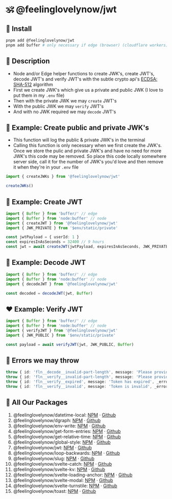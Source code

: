 # 🕉 @feelinglovelynow/jwt


## 💎 Install
```bash
pnpm add @feelinglovelynow/jwt
pnpm add buffer # only necessary if edge (browser) (cloudflare workers)
```


## 🙏 Description
* Node and/or Edge helper functions to create JWK's, create JWT's, decode JWT's and verify JWT's with the subtle crypto api's [ECDSA: SHA-512](https://developer.mozilla.org/en-US/docs/Web/API/SubtleCrypto/digest#syntax) algorithm
* First we create JWK's which give us a private and public JWK (I love to put them in my `.env` file)
* Then with the private JWK we may `create` JWT's
* With the public JWK we may `verify` JWT's
* And with no JWK required we may `decode` JWT's


## 💚 Example: Create public and private JWK's
* This function will log the public & private JWK's in the terminal
* Calling this function is only necessary when we first create the JWK's. Once we store the pulic and private JWK's and have no need for more JWK's this code may be removed. So place this code locally somewhere server side, call it for the number of JWK's you'd love and then remove it when they're in your `.env` file
```ts
import { createJWKs } from '@feelinglovelynow/jwt'

createJWKs()
```


## 💛 Example: Create JWT
```ts
import { Buffer } from 'buffer/' // edge
import { Buffer } from 'node:buffer' // node
import { createJWT } from '@feelinglovelynow/jwt'
import { JWK_PRIVATE } from '$env/static/private'

const jwtPayload = { userId: 1 }
const expiresInAsSeconds = 32400 // 9 hours
const jwt = await createJWT(jwtPayload, expiresInAsSeconds, JWK_PRIVATE, Buffer)
```


## 🧡 Example: Decode JWT
```ts
import { Buffer } from 'buffer/' // edge
import { Buffer } from 'node:buffer' // node
import { decodeJWT } from '@feelinglovelynow/jwt'

const decoded = decodeJWT(jwt, Buffer)
```


## ❤️ Example: Verify JWT
```ts
import { Buffer } from 'buffer/' // edge
import { Buffer } from 'node:buffer' // node
import { verifyJWT } from '@feelinglovelynow/jwt'
import { JWK_PUBLIC } from '$env/static/private'

const payload = await verifyJWT(jwt, JWK_PUBLIC, Buffer)
```


## 🌟 Errors we may throw
```ts
throw { id: 'fln__decode__invalid-part-length', message: 'Please provide a token with 3 parts', _errorData: { jwt } }
throw { id: 'fln__verify__invalid-part-length', message: 'Please provide a token with 3 parts', _errorData: { jwt } }
throw { id: 'fln__verify__expired', message: 'Token has expired', _errorData: { jwt } }
throw { id: 'fln__verify__invalid', message: 'Token is invalid', _errorData: { jwt } }
```


## 🎁 All Our Packages
1. @feelinglovelynow/datetime-local: [NPM](https://www.npmjs.com/package/@feelinglovelynow/datetime-local) ⋅ [Github](https://github.com/feelinglovelynow/datetime-local)
1. @feelinglovelynow/dgraph: [NPM](https://www.npmjs.com/package/@feelinglovelynow/dgraph) ⋅ [Github](https://github.com/feelinglovelynow/dgraph)
1. @feelinglovelynow/env-write: [NPM](https://www.npmjs.com/package/@feelinglovelynow/env-write) ⋅ [Github](https://github.com/feelinglovelynow/env-write)
1. @feelinglovelynow/get-form-entries: [NPM](https://www.npmjs.com/package/@feelinglovelynow/get-form-entries) ⋅ [Github](https://github.com/feelinglovelynow/get-form-entries)
1. @feelinglovelynow/get-relative-time: [NPM](https://www.npmjs.com/package/@feelinglovelynow/get-relative-time) ⋅ [Github](https://github.com/feelinglovelynow/get-relative-time)
1. @feelinglovelynow/global-style: [NPM](https://www.npmjs.com/package/@feelinglovelynow/global-style) ⋅ [Github](https://github.com/feelinglovelynow/global-style)
1. @feelinglovelynow/jwt: [NPM](https://www.npmjs.com/package/@feelinglovelynow/jwt) ⋅ [Github](https://github.com/feelinglovelynow/jwt)
1. @feelinglovelynow/loop-backwards: [NPM](https://www.npmjs.com/package/@feelinglovelynow/loop-backwards) ⋅ [Github](https://github.com/feelinglovelynow/loop-backwards)
1. @feelinglovelynow/slug: [NPM](https://www.npmjs.com/package/@feelinglovelynow/slug) ⋅ [Github](https://github.com/feelinglovelynow/slug)
1. @feelinglovelynow/svelte-catch: [NPM](https://www.npmjs.com/package/@feelinglovelynow/svelte-catch) ⋅ [Github](https://github.com/feelinglovelynow/svelte-catch)
1. @feelinglovelynow/svelte-kv: [NPM](https://www.npmjs.com/package/@feelinglovelynow/svelte-kv) ⋅ [Github](https://github.com/feelinglovelynow/svelte-kv)
1. @feelinglovelynow/svelte-loading-anchor: [NPM](https://www.npmjs.com/package/@feelinglovelynow/svelte-loading-anchor) ⋅ [Github](https://github.com/feelinglovelynow/svelte-loading-anchor)
1. @feelinglovelynow/svelte-modal: [NPM](https://www.npmjs.com/package/@feelinglovelynow/svelte-modal) ⋅ [Github](https://github.com/feelinglovelynow/svelte-modal)
1. @feelinglovelynow/svelte-turnstile: [NPM](https://www.npmjs.com/package/@feelinglovelynow/svelte-turnstile) ⋅ [Github](https://github.com/feelinglovelynow/svelte-turnstile)
1. @feelinglovelynow/toast: [NPM](https://www.npmjs.com/package/@feelinglovelynow/toast) ⋅ [Github](https://github.com/feelinglovelynow/toast)
